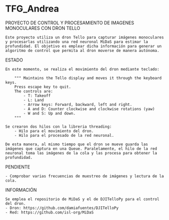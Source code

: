 # TFG_Andrea



PROYECTO DE CONTROL Y PROCESAMIENTO DE IMAGENES MONOCULARES CON DRON TELLO

	Este proyecto utiliza un dron Tello para capturar imágenes monoculares y procesarlas utilizando una red neuronal MiDaS para estimar la profundidad. El objetivo es emplear dicha información para generar un algoritmo de control que permita al dron moverse de manera autónoma. 



ESTADO

	En este momento, se realiza el movimiento del dron mediante teclado:

	    """ Maintains the Tello display and moves it through the keyboard keys.
		Press escape key to quit.
		The controls are:
		    - T: Takeoff
		    - L: Land
		    - Arrow keys: Forward, backward, left and right.
		    - A and D: Counter clockwise and clockwise rotations (yaw)
		    - W and S: Up and down.
	    """
	    
	Se crearon dos hilos con la libreria threading: 
		- Hilo para el movimiento del dron. 
		- Hilo para el procesado de la red neuronal. 
		
	De esta manera, al mismo tiempo que el dron se mueve guarda las imágenes que captura en una Queue. Paralelamente, el hilo de la red neuronal toma las imágenes de la cola y las procesa para obtener la profundidad. 


PENDIENTE

	- Comprobar varias frecuencias de muestreo de imágenes y lectura de la cola.
	
	
INFORMACIÓN


	Se emplea el repositorio de MiDaS y el de DJITelloPy para el control del dron. 
	- Dron: https://github.com/damiafuentes/DJITelloPy
	- Red: https://github.com/isl-org/MiDaS
	
